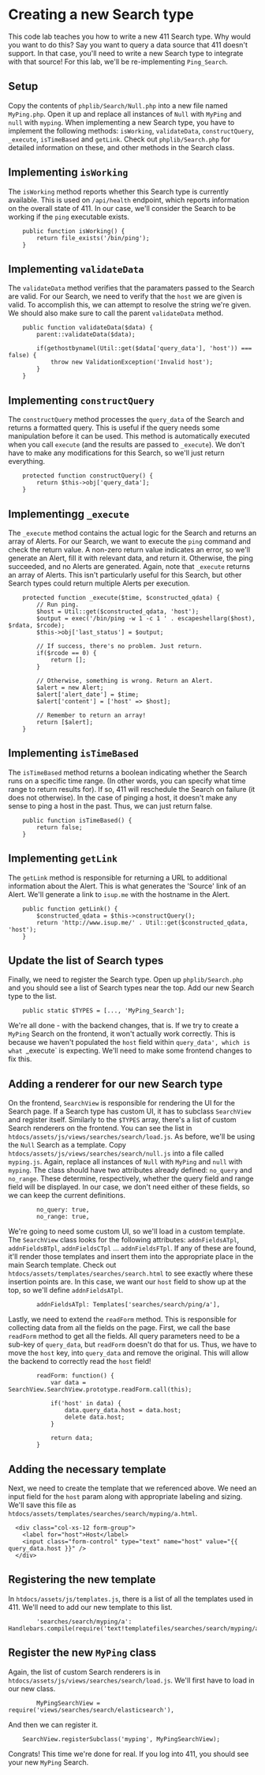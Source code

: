 Creating a new Search type
==========================

This code lab teaches you how to write a new 411 Search type. Why would you want to do this? Say you want to query a data source that 411 doesn't support. In that case, you'll need to write a new Search type to integrate with that source! For this lab, we'll be re-implementing `Ping_Search`.


Setup
-----

Copy the contents of `phplib/Search/Null.php` into a new file named `MyPing.php`. Open it up and replace all instances of `Null` with `MyPing` and `null` with `myping`. When implementing a new Search type, you have to implement the following methods: `isWorking`, `validateData`, `constructQuery`, `_execute`, `isTimeBased` and `getLink`. Check out `phplib/Search.php` for detailed information on these, and other methods in the Search class.


Implementing `isWorking`
------------------------

The `isWorking` method reports whether this Search type is currently available. This is used on `/api/health` endpoint, which reports information on the overall state of 411. In our case, we'll consider the Search to be working if the `ping` executable exists.
```
    public function isWorking() {
        return file_exists('/bin/ping');
    }
```


Implementing `validateData`
------------------------

The `validateData` method verifies that the paramaters passed to the Search are valid. For our Search, we need to verify that the `host` we are given is valid. To accomplish this, we can attempt to resolve the string we're given. We should also make sure to call the parent `validateData` method.
```
    public function validateData($data) {
        parent::validateData($data);

        if(gethostbynamel(Util::get($data['query_data'], 'host')) === false) {
            throw new ValidationException('Invalid host');
        }
    }
```


Implementing `constructQuery`
-----------------------------

The `constructQuery` method processes the `query_data` of the Search and returns a formatted query. This is useful if the query needs some manipulation before it can be used. This method is automatically executed when you call `execute` (and the results are passed to `_execute`). We don't have to make any modifications for this Search, so we'll just return everything.
```
    protected function constructQuery() {
        return $this->obj['query_data'];
    }
```


Implementingg `_execute`
------------------------

The `_execute` method contains the actual logic for the Search and returns an array of Alerts. For our Search, we want to execute the `ping` command and check the return value. A non-zero return value indicates an error, so we'll generate an Alert, fill it with relevant data, and return it. Otherwise, the ping succeeded, and no Alerts are generated. Again, note that `_execute` returns an array of Alerts. This isn't particularly useful for this Search, but other Search types could return multiple Alerts per execution.
```
    protected function _execute($time, $constructed_qdata) {
        // Run ping.
        $host = Util::get($constructed_qdata, 'host');
        $output = exec('/bin/ping -w 1 -c 1 ' . escapeshellarg($host), $rdata, $rcode);
        $this->obj['last_status'] = $output;

        // If success, there's no problem. Just return.
        if($rcode == 0) {
            return [];
        }

        // Otherwise, something is wrong. Return an Alert.
        $alert = new Alert;
        $alert['alert_date'] = $time;
        $alert['content'] = ['host' => $host];

        // Remember to return an array!
        return [$alert];
    }
```


Implementing `isTimeBased`
--------------------------

The `isTimeBased` method returns a boolean indicating whether the Search runs on a specific time range. (In other words, you can specify what time range to return results for). If so, 411 will reschedule the Search on failure (it does not otherwise). In the case of pinging a host, it doesn't make any sense to ping a host in the past. Thus, we can just return false.
```
    public function isTimeBased() {
        return false;
    }
```

Implementing `getLink`
----------------------

The `getLink` method is responsible for returning a URL to additional information about the Alert. This is what generates the 'Source' link of an Alert. We'll generate a link to `isup.me` with the hostname in the Alert.
```
    public function getLink() {
        $constructed_qdata = $this->constructQuery();
        return 'http://www.isup.me/' . Util::get($constructed_qdata, 'host');
    }
```


Update the list of Search types
-------------------------------

Finally, we need to register the Search type. Open up `phplib/Search.php` and you should see a list of Search types near the top. Add our new Search type to the list.
```
    public static $TYPES = [..., 'MyPing_Search'];
```

We're all done - with the backend changes, that is. If we try to create a `MyPing` Search on the frontend, it won't actually work correctly. This is because we haven't populated the `host` field within `query_data', which is what `_execute` is expecting. We'll need to make some frontend changes to fix this.


Adding a renderer for our new Search type
-----------------------------------------

On the frontend, `SearchView` is responsible for rendering the UI for the Search page. If a Search type has custom UI, it has to subclass `SearchView` and register itself. Similarly to the `$TYPES` array, there's a list of custom Search renderers on the frontend. You can see the list in `htdocs/assets/js/views/searches/search/load.js`. As before, we'll be using the `Null` Search as a template. Copy `htdocs/assets/js/views/searches/search/null.js` into a file called `myping.js`. Again, replace all instances of `Null` with `MyPing` and `null` with `myping`. The class should have two attributes already defined: `no_query` and `no_range`. These determine, respectively, whether the query field and range field will be displayed. In our case, we don't need either of these fields, so we can keep the current definitions.
```
        no_query: true,
        no_range: true,
```

We're going to need some custom UI, so we'll load in a custom template. The `SearchView` class looks for the following attributes: `addnFieldsATpl`, `addnFieldsBTpl`, `addnFieldsCTpl` ... `addnFieldsFTpl`. If any of these are found, it'll render those templates and insert them into the appropriate place in the main Search template. Check out `htdocs/assets/templates/searches/search.html` to see exactly where these insertion points are. In this case, we want our `host` field to show up at the top, so we'll define `addnFieldsATpl`.
```
        addnFieldsATpl: Templates['searches/search/ping/a'],
```

Lastly, we need to extend the `readForm` method. This is responsible for collecting data from all the fields on the page. First, we call the base `readForm` method to get all the fields. All query parameters need to be a sub-key of `query_data`, but `readForm` doesn't do that for us. Thus, we have to move the `host` key, into `query_data` and remove the original. This will allow the backend to correctly read the `host` field!
```
        readForm: function() {
            var data = SearchView.SearchView.prototype.readForm.call(this);

            if('host' in data) {
                data.query_data.host = data.host;
                delete data.host;
            }

            return data;
        }
```


Adding the necessary template
-----------------------------

Next, we need to create the template that we referenced above. We need an input field for the `host` param along with appropriate labeling and sizing. We'll save this file as `htdocs/assets/templates/searches/search/myping/a.html`.
```
  <div class="col-xs-12 form-group">
    <label for="host">Host</label>
    <input class="form-control" type="text" name="host" value="{{ query_data.host }}" />
  </div>
```


Registering the new template
----------------------------

In `htdocs/assets/js/templates.js`, there is a list of all the templates used in 411. We'll need to add our new template to this list.
```
        'searches/search/myping/a': Handlebars.compile(require('text!templatefiles/searches/search/myping/a.html')),
```


Register the new `MyPing` class
-------------------------------

Again, the list of custom Search renderers is in `htdocs/assets/js/views/searches/search/load.js`. We'll first have to load in our new class.
```
        MyPingSearchView = require('views/searches/search/elasticsearch'),
```

And then we can register it.
```
    SearchView.registerSubclass('myping', MyPingSearchView);
```

Congrats! This time we're done for real. If you log into 411, you should see your new `MyPing` Search.
